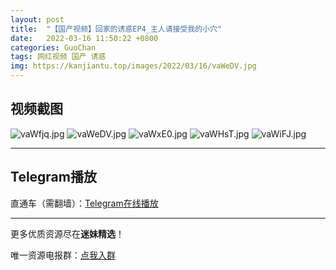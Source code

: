 ```yaml
---
layout: post
title:  "【国产视频】回家的诱惑EP4_主人请接受我的小穴"
date:   2022-03-16 11:50:22 +0800
categories: GuoChan
tags: 网红视频 国产 诱惑
img: https://kanjiantu.top/images/2022/03/16/vaWeDV.jpg
---
```



## 视频截图

![vaWfjq.jpg](https://kanjiantu.top/images/2022/03/16/vaWfjq.jpg)
![vaWeDV.jpg](https://kanjiantu.top/images/2022/03/16/vaWeDV.jpg)
![vaWxE0.jpg](https://kanjiantu.top/images/2022/03/16/vaWxE0.jpg)
![vaWHsT.jpg](https://kanjiantu.top/images/2022/03/16/vaWHsT.jpg)
![vaWiFJ.jpg](https://kanjiantu.top/images/2022/03/16/vaWiFJ.jpg)

* * *
## Telegram播放

直通车（需翻墙）：[Telegram在线播放](https://t.me/mimeijingxuan/66)

* * *
更多优质资源尽在**迷妹精选**！

唯一资源电报群：[点我入群](https://t.me/mimeijingxuan)



